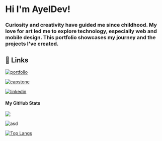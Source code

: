 
# Hi I'm AyelDev!

### Curiosity and creativity have guided me since childhood. My love for art led me to explore technology, especially web and mobile design. This portfolio showcases my journey and the projects I've created.

## 🔗 Links
[![portfolio](https://img.shields.io/badge/my_portfolio-000?style=for-the-badge&logo=ko-fi&logoColor=white)](https://katherineoelsner.com/)

[![capstone](https://img.shields.io/badge/capstone_project-0A66C2?style=for-the-badge&logo=linkedin&logoColor=white)](https://smartqueue-webapp.onrender.com/)

[![linkedin](https://img.shields.io/badge/linkedin-0A66C2?style=for-the-badge&logo=linkedin&logoColor=white)](https://ph.linkedin.com/in/ariel-abelgas-a5516a316)

#### My GitHub Stats

![](https://komarev.com/ghpvc/?username=AyelDev&style=for-the-badge)

![asd](https://github-readme-stats.vercel.app/api?username=ayeldev&show_icons=true&hide=prs,issues,&count_private=true&title_color=3382ed&text_color=ffffff&icon_color=ffffff&bg_color=22272e&hide_border=true&show_icons=true)

[![Top Langs](https://github-readme-stats.vercel.app/api/top-langs/?username=AyelDev&layout=donut&title_color=3382ed&text_color=ffffff&icon_color=ffffff&bg_color=22272e&hide_border=true&show_icons=true)](https://github.com/AyelDev/github-readme-stats)